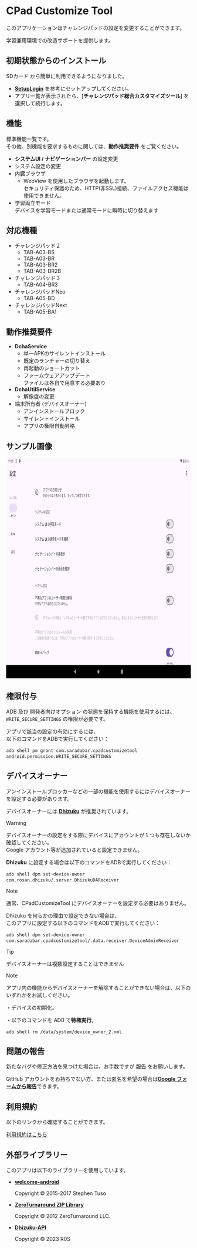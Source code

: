 # CPad Customize Tool

このアプリケーションはチャレンジパッドの設定を変更することができます。

学習兼用環境での改造サポートを提供します。

## 初期状態からのインストール

SDカード から簡単に利用できるようになりました。

+ [**SetupLogin**](https://github.com/Kobold831/SetupLogin/blob/master/docs/README.md) を参考にセットアップしてください。
+ アプリ一覧が表示されたら、\[**チャレンジパッド総合カスタマイズツール**\] を選択して続行します。

## 機能

標準機能一覧です。  
その他、別機能を要求するものに関しては、**動作推奨要件** をご覧ください。

- **システムUI / ナビゲーションバー** の設定変更
- システム設定の変更
- 内臓ブラウザ
  - WebView を使用したブラウザを起動します。  
    セキュリティ保護のため、HTTP(非SSL)接続、ファイルアクセス機能は使用できません。
- 学習両立モード  
  デバイスを学習モードまたは通常モードに瞬時に切り替えます

## 対応機種

- チャレンジパッド２
  - TAB-A03-BS
  - TAB-A03-BR
  - TAB-A03-BR2
  - TAB-A03-BR2B
- チャレンジパッド３
  - TAB-A04-BR3
- チャレンジパッドNeo
  - TAB-A05-BD
- チャレンジパッドNext
  - TAB-A05-BA1

## 動作推奨要件

- **DchaService**
  - 単一APKのサイレントインストール
  - 既定のランチャーの切り替え
  - 再起動のショートカット
  - ファームウェアアップデート  
    ファイルは各自で用意する必要あり
- **DchaUtilService**
  - 解像度の変更
- 端末所有者 (デバイスオーナー)
  - アンインストールブロック
  - サイレントインストール
  - アプリの権限自動昇格

## サンプル画像

<a href="#"><img src="images/image-01.png" height="600"></a>

## 権限付与

ADB 及び 開発者向けオプション の状態を保持する機能を使用するには、  
`WRITE_SECURE_SETTINGS` の権限が必要です。

アプリで該当の設定の有効にするには、  
以下のコマンドをADBで実行してください：

```
adb shell pm grant com.saradabar.cpadcustomizetool android.permission.WRITE_SECURE_SETTINGS
```

## デバイスオーナー

アンインストールブロッカーなどの一部の機能を使用するにはデバイスオーナーを設定する必要があります。

デバイスオーナーには [**Dhizuku**](https://github.com/iamr0s/Dhizuku) が推奨されています。

> [!WARNING]
> デバイスオーナーの設定をする際にデバイスにアカウントが１つも存在しないか確認してください。  
> Google アカウント等が追加されていると設定できません。

**Dhizuku** に設定する場合は以下のコマンドをADBで実行してください：

```
adb shell dpm set-device-owner com.rosan.dhizuku/.server.DhizukuDAReceiver
```

> [!NOTE]
> 通常、CPadCustomizeTool にデバイスオーナーを設定する必要はありません。

Dhizuku を何らかの理由で設定できない場合は、  
このアプリに設定する以下のコマンドをADBで実行してください：

```
adb shell dpm set-device-owner com.saradabar.cpadcustomizetool/.data.receiver.DeviceAdminReceiver
```

> [!TIP]
> デバイスオーナーは複数設定することはできません

> [!NOTE]
> アプリ内の機能からデバイスオーナーを解除することができない場合は、以下のいずれかをお試しください。
> 
> ・デバイスの初期化。
> 
> ・以下のコマンドを ADB で**特権実行**。
> 
> ```
> adb shell rm /data/system/device_owner_2.xml
> ```

## 問題の報告

新たなバグや修正方法を見つけた場合は、お手数ですが [報告](https://github.com/Kobold831/CPadCustomizeTool/issues/new/choose) をお願いします。

GitHub アカウントをお持ちでない方、または匿名を希望の場合は[**Google フォームから報告**](https://forms.gle/LnGuEc4GdRmwzf3GA)できます。

## 利用規約

以下のリンクから確認することができます。

[利用規約はこちら](TERMS.md)

## 外部ライブラリー

このアプリは以下のライブラリーを使用しています。

- [**welcome-android**](https://github.com/stephentuso/welcome-android)
  
  Copyright © 2015-2017 Stephen Tuso

- [**ZeroTurnaround ZIP Library**](https://github.com/zeroturnaround/zt-zip)
  
  Copyright © 2012 ZeroTurnaround LLC.

- [**Dhizuku-API**](https://github.com/iamr0s/Dhizuku-API)
  
  Copyright © 2023 R0S
